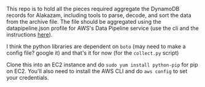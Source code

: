 This repo is to hold all the pieces required aggregate the DynamoDB records for Alakazam, including tools to parse, decode, and sort the data from the archive file. The file should be aggregated using the datapipeline.json profile for AWS's Data Pipeline service (use the cli and the instructions [here](http://docs.aws.amazon.com/datapipeline/latest/DeveloperGuide/dp-crossregion-ddb-upload-cli.html)). 



I think the python libraries are dependent on `boto` (may need to make a config file? google it) and that's it for now (for the `collect.py` script) 


Clone this into an EC2 instance and do `sudo yum install python-pip` for pip on EC2. You'll also need to install the AWS CLI and do `aws config` to set your credentials. 
